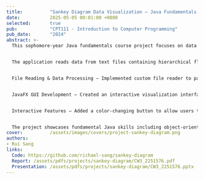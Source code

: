 ```yaml
---
title:          "Sankey Diagram Data Visualization – Java Fundamentals Course Project"
date:           2025-05-05 00:01:00 +0800
selected:       true
pub:            "CPT111 - Introduction to Computer Programming"
pub_date:       "2024"
abstract: >-
  This sophomore-year Java fundamentals course project focuses on data visualization using Sankey diagrams. The project demonstrates core Java programming concepts including file I/O, data processing, and graphical user interface development with JavaFX.


  The application reads data from text files containing hierarchical flow information (such as financial data showing resources, investments, sales, and profits) and visualizes it using an interactive Sankey diagram. Key features include:


  File Reading & Data Processing – Implemented custom file reader to parse structured text data and convert it into visualization-ready format using Java collections (Maps).


  JavaFX GUI Development – Created an interactive visualization interface with custom components including rectangles, text labels, and flow paths to represent data flows between categories.


  Interactive Features – Added a color-changing button to allow users to customize the diagram's appearance, demonstrating event handling in JavaFX.


  The project showcases fundamental Java skills including object-oriented programming, GUI design principles, and data structure manipulation, providing an intuitive way to visualize complex data relationships through Sankey diagrams.
cover:          /assets/images/covers/project-sankey-diagram.png
authors:
- Rui Sang
links:
  Code: https://github.com/richael-sang/sankey-diagram
  Report: /assets/pdfs/projects/sankey-diagram/CW3_2251576.pdf
  Presentation: /assets/pdfs/projects/sankey-diagram/CW3_2251576.pptx
---
```


